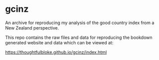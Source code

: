 # gcinz

An archive for reproducing my analysis of the good country index from a New Zealand perspective.

This repo contains the raw files and data for reproducing the bookdown generated website and data which can be viewed at:

https://thoughtfulbloke.github.io/gcinz/index.html




